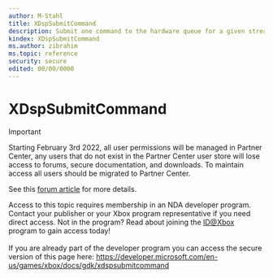 ```yaml
---
author: M-Stahl
title: XDspSubmitCommand
description: Submit one command to the hardware queue for a given stream.
kindex: XDspSubmitCommand
ms.author: zibrahim
ms.topic: reference
security: secure
edited: 00/00/0000
---
```


# XDspSubmitCommand
> [!IMPORTANT]
> Starting February 3rd 2022, all user permissions will be managed in Partner Center, any users that do not exist in the Partner Center user store will lose access to forums, secure documentation, and downloads. To maintain access all users should be migrated to Partner Center. <p></p>See this <a href="https://forums.xboxlive.com/articles/132187/breaking-change-user-access-for-forums-secure-docu.html">forum article</a> for more details.  

 Access to this topic requires membership in an NDA developer program. Contact your publisher or your Xbox program representative if you need direct access. Not in the program? Read about joining the <a href="https://www.xbox.com/Developers/id">ID@Xbox</a> program to gain access today!  <br/><br/>If you are already part of the developer program you can access the secure version of this page here: <a target="_blank" href="https://developer.microsoft.com/en-us/games/xbox/docs/gdk/xdspsubmitcommand">https://developer.microsoft.com/en-us/games/xbox/docs/gdk/xdspsubmitcommand</a>